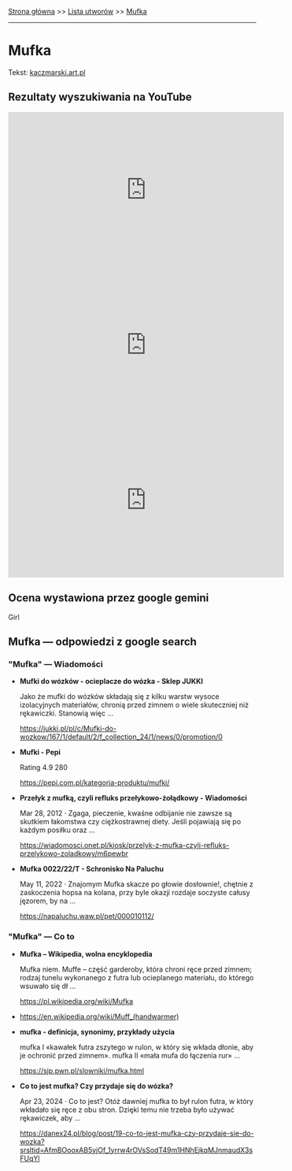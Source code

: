 [Strona główna](../index.md) >> [Lista utworów](../list.md) >> [Mufka](295.md)

---

# Mufka

Tekst: [kaczmarski.art.pl](https://www.kaczmarski.art.pl/tworczosc/wiersze/mufka/)

## Rezultaty wyszukiwania na YouTube

<iframe width="560" height="315" src="https://www.youtube.com/embed/X6unJdM252w?si=IdontcarewhotheIRSsendsImnotpayingtaxes" title="YouTube video player" frameborder="0" allow="accelerometer; autoplay; clipboard-write; encrypted-media; gyroscope; picture-in-picture; web-share" referrerpolicy="strict-origin-when-cross-origin" allowfullscreen></iframe>

<iframe width="560" height="315" src="https://www.youtube.com/embed/i0faotmW8EQ?si=IdontcarewhotheIRSsendsImnotpayingtaxes" title="YouTube video player" frameborder="0" allow="accelerometer; autoplay; clipboard-write; encrypted-media; gyroscope; picture-in-picture; web-share" referrerpolicy="strict-origin-when-cross-origin" allowfullscreen></iframe>

<iframe width="560" height="315" src="https://www.youtube.com/embed/nX8eIxpg86Y?si=IdontcarewhotheIRSsendsImnotpayingtaxes" title="YouTube video player" frameborder="0" allow="accelerometer; autoplay; clipboard-write; encrypted-media; gyroscope; picture-in-picture; web-share" referrerpolicy="strict-origin-when-cross-origin" allowfullscreen></iframe>

## Ocena wystawiona przez google gemini

Girl

## Mufka — odpowiedzi z google search

### "Mufka" — Wiadomości

- **Mufki do wózków - ocieplacze do wózka - Sklep JUKKI**

    Jako że mufki do wózków składają się z kilku warstw wysoce izolacyjnych materiałów, chronią przed zimnem o wiele skuteczniej niż rękawiczki. Stanowią więc ... 

   <https://jukki.pl/pl/c/Mufki-do-wozkow/167/1/default/2/f_collection_24/1/news/0/promotion/0>
- **Mufki - Pepi**

    Rating   4.9  280   

   <https://pepi.com.pl/kategoria-produktu/mufki/>
- **Przełyk z mufką, czyli refluks przełykowo-żołądkowy - Wiadomości**

    Mar 28, 2012  ·  Zgaga, pieczenie, kwaśne odbijanie nie zawsze są skutkiem łakomstwa czy ciężkostrawnej diety. Jeśli pojawiają się po każdym posiłku oraz ... 

   <https://wiadomosci.onet.pl/kiosk/przelyk-z-mufka-czyli-refluks-przelykowo-zoladkowy/m6pewbr>
- **Mufka 0022/22/T - Schronisko Na Paluchu**

    May 11, 2022  ·  Znajomym Mufka skacze po głowie dosłownie!, chętnie z zaskoczenia hopsa na kolana, przy byle okazji rozdaje soczyste całusy jęzorem, by na ... 

   <https://napaluchu.waw.pl/pet/000010112/>

### "Mufka" — Co to

- **Mufka – Wikipedia, wolna encyklopedia**

    Mufka niem. Muffe – część garderoby, która chroni ręce przed zimnem; rodzaj tunelu wykonanego z futra lub ocieplanego materiału, do którego wsuwało się dł ... 

   <https://pl.wikipedia.org/wiki/Mufka>
- <https://en.wikipedia.org/wiki/Muff_(handwarmer)>
- **mufka - definicja, synonimy, przykłady użycia**

    mufka I «kawałek futra zszytego w rulon, w który się wkłada dłonie, aby je ochronić przed zimnem». mufka II «mała mufa do łączenia rur» ... 

   <https://sjp.pwn.pl/slowniki/mufka.html>
- **Co to jest mufka? Czy przydaje się do wózka?**

    Apr 23, 2024  ·  Co to jest? Otóż dawniej mufka to był rulon futra, w który wkładało się ręce z obu stron. Dzięki temu nie trzeba było używać rękawiczek, aby ... 

   <https://danex24.pl/blog/post/19-co-to-jest-mufka-czy-przydaje-sie-do-wozka?srsltid=AfmBOooxAB5yjOf_1yrrw4rOVsSodT49m1HNhEjkqMJnmaudX3sFUqYl>

